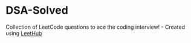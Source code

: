 # DSA-Solved
Collection of LeetCode questions to ace the coding interview! - Created using [LeetHub](https://github.com/QasimWani/LeetHub)
